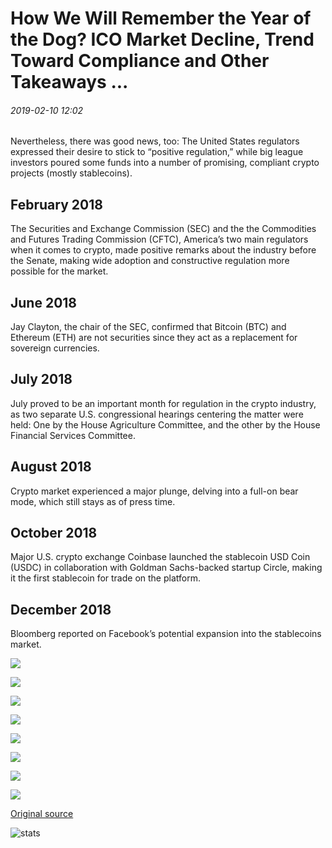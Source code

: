 # How We Will Remember the Year of the Dog? ICO Market Decline, Trend Toward Compliance and Other Takeaways ...

###### 2019-02-10 12:02

Nevertheless, there was good news, too: The United States regulators expressed their desire to stick to “positive regulation,” while big league investors poured some funds into a number of promising, compliant crypto projects (mostly stablecoins).

## February 2018

The Securities and Exchange Commission (SEC) and the the Commodities and Futures Trading Commission (CFTC), America’s two main regulators when it comes to crypto, made positive remarks about the industry before the Senate, making wide adoption and constructive regulation more possible for the market.

## June 2018

Jay Clayton, the chair of the SEC, confirmed that Bitcoin (BTC) and Ethereum (ETH) are not securities since they act as a replacement for sovereign currencies.

## July 2018

July proved to be an important month for regulation in the crypto industry, as two separate U.S. congressional hearings centering the matter were held: One by the House Agriculture Committee, and the other by the House Financial Services Committee.

## August 2018

Crypto market experienced a major plunge, delving into a full-on bear mode, which still stays as of press time.

## October 2018

Major U.S. crypto exchange Coinbase launched the stablecoin USD Coin (USDC) in collaboration with Goldman Sachs-backed startup Circle, making it the first stablecoin for trade on the platform.

## December 2018

Bloomberg reported on Facebook’s potential expansion into the stablecoins market.

![](https://s3.cointelegraph.com/storage/uploads/view/f5776b91314d21b05283971a65d9518b.png)

![](https://s3.cointelegraph.com/storage/uploads/view/ff85fc374bb73bc79d5ba3cdc89ebb78.png)

![](https://s3.cointelegraph.com/storage/uploads/view/6f4068ef4bff7ba29d2b7b38d745cea4.png)

![](https://s3.cointelegraph.com/storage/uploads/view/2c8bcbc102527d128d3340e53ce248a1.png)

![](https://s3.cointelegraph.com/storage/uploads/view/66a1c129ed6fbba0f9d580a2506a4f2f.png)

![](https://s3.cointelegraph.com/storage/uploads/view/1a08c5b9918b7d609ddf91216e0cdc97.png)

![](https://s3.cointelegraph.com/storage/uploads/view/8eb0f8345b0f2d63c71c75da138e0ac0.png)

![](https://s3.cointelegraph.com/storage/uploads/view/38761b4b9c94a445949894c7666e61ee.jpg)

[Original source](https://cointelegraph.com/news/how-we-will-remember-the-year-of-the-dog-ico-market-decline-trend-toward-compliance-and-other-takeaways)

![stats](https://c.statcounter.com/11760860/0/a89fa40b/1/ "stats")